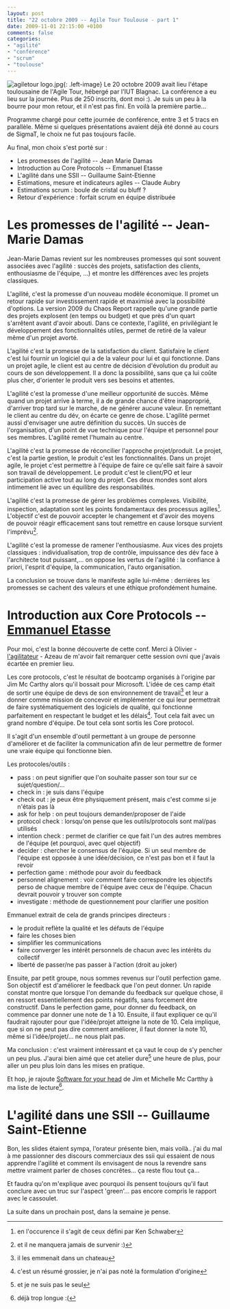 ```yaml
---
layout: post
title: "22 octobre 2009 -- Agile Tour Toulouse - part 1"
date: 2009-11-01 22:15:00 +0100
comments: false
categories: 
- "agilité"
- "conférence"
- "scrum"
- "toulouse"
---
```

![agiletour logo.jpg](https://blog-img.crafting-labs.fr/agiletour_logo.jpg){: .left-image}
 Le 20 octobre 2009 avait lieu l'étape toulousaine de l'Agile Tour, hébergé par l'IUT Blagnac. La conférence a eu lieu sur la journée. Plus de 250 inscrits, dont moi :). Je suis un peu à la bourre pour mon retour, et il n'est pas fini. En voilà la première partie...


Programme chargé pour cette journée de conférence, entre 3 et 5 tracs en parallèle. 
Même si quelques présentations avaient déjà été donné au cours de SigmaT, le choix ne fut pas toujours facile.

Au final, mon choix s'est porté sur : 

* Les promesses de l'agilité -- Jean Marie Damas
* Introduction au Core Protocols -- Emmanuel Etasse
* L'agilité dans une SSII -- Guillaume Saint-Etienne
* Estimations, mesure et indicateurs agiles -- Claude Aubry
* Estimations scrum : boule de cristal ou bluff ?
* Retour d'expérience : forfait scrum en équipe distribuée

# Les promesses de l'agilité -- Jean-Marie Damas
Jean-Marie Damas revient sur les nombreuses promesses qui sont souvent associées avec l'agilité : succès des projets, satisfaction des clients, enthousiasme de l'équipe, ...) et montre les différences avec les projets classiques.

L'agilité, c'est la promesse d'un nouveau modèle économique. Il promet un retour rapide sur investissement rapide et maximisé avec la possibilité d'options. La version 2009 du Chaos Report rappelle qu'une grande partie des projets explosent (en temps ou budget) et que près d'un quart s'arrêtent avant d'avoir abouti. Dans ce contexte, l'agilité, en privilégiant le développement des fonctionnalités utiles, permet de retiré de la valeur même d'un projet avorté.

L'agilité c'est la promesse de la satisfaction du client. Satisfaire le client c'est lui fournir un logiciel qui a de la valeur pour lui et qui fonctionne. Dans un projet agile, le client est au centre de décision d'évolution du produit au cours de son développement. Il a donc la possibilité, sans que ça lui coûte plus cher, d'orienter le produit vers ses besoins et attentes.

L'agilité c'est la promesse d'une meilleur opportunité de succès. Même quand un projet arrive à terme, il a de grande chance d'être inapproprié, d'arriver trop tard sur le marche, de ne générer aucune valeur. En remettant le client au centre du dév, on écarte ce genre de chose.
L'agilité permet aussi d'envisager une autre définition du succès. Un succès de l'organisation, d'un point de vue technique pour l'équipe et personnel pour ses membres. L'agilité remet l'humain au centre.

L'agilité c'est la promesse de réconcilier l'approche projet/produit. Le projet, c'est la partie gestion, le produit c'est les fonctionnalités.
Dans un projet agile, le projet c'est permettre à l'équipe de faire ce qu'elle sait faire à savoir son travail de développement. Le produit c'est le client/PO et leur participation active tout au long du projet. Ces deux mondes  sont alors intimement lié avec un équilibre des responsabilités.

L'agilité c'est la promesse de gérer les problèmes complexes. Visibilité, inspection, adaptation sont les points fondamentaux des processus agilles[^1]. L'objectif c'est de pouvoir accepter le changement et d'avoir des moyens de pouvoir réagir efficacement sans tout remettre en cause lorsque survient l'imprévu[^2].

L'agilité c'est la promesse de ramener l'enthousiasme. Aux vices des projets classiques : individualisation, trop de contrôle, impuissance des dév face à l'architecte tout puissant,... on oppose les vertus de l'agilité : la confiance à priori, l'esprit d'équipe, la communication, l'auto organisation.

La conclusion se trouve dans le manifeste agile lui-même : derrières les promesses se cachent des valeurs et une éthique profondément humaine.

# Introduction aux Core Protocols -- [Emmanuel Etasse](http://homoagilis.blogspot.com/) 
Pour moi, c'est la bonne découverte de cette conf. Merci à Olivier - [l'agilitateur]( http://agilitateur.azeau.com/) - Azeau de m'avoir fait remarquer cette session ovni que j'avais écartée en premier lieu.

Les core protocols, c'est le résultat de bootcamp organisés à l'origine par Jim Mc Carthy alors qu'il bossait pour Microsoft.
L'idée de ces camp était de sortir une équipe de devs de son environnement de travail[^3] et leur a donner comme mission de concevoir et implémenter ce qui leur permettrait de faire systématiquement des logiciels de qualité, qui fonctionne parfaitement en respectant le budget et les délais[^4].
Tout cela fait avec un grand nombre d'équipe. De tout cela sont sortis les Core protocol.

Il s'agit d'un ensemble d'outil permettant à un groupe de personne d'améliorer et de faciliter la communication afin de leur permettre de former une vraie équipe qui fonctionne bien.

Les protocoles/outils : 

* pass : on peut signifier que l'on souhaite passer son tour sur ce sujet/question/...
* check in : je suis dans l'équipe
* check out : je peux être physiquement présent, mais c'est comme si je n'étais pas là
* ask for help : on peut toujours demander/proposer de l'aide
* protocol check : lorsqu'on pense que les outils/protocols sont mal/pas utilisés
* intention check : permet de clarifier ce que fait l'un des autres membres de l'équipe (et pourquoi, avec quel objectif)
* decider : chercher le consensus de l'équipe. Si un seul membre de l'équipe est opposée à une idée/décision, ce n'est pas bon et il faut la revoir
* perfection game : méthode pour avoir du feedback
* personnel alignement : voir comment faire correspondre les objectifs perso de chaque membre de l'équipe avec ceux de l'équipe. Chacun devrait pouvoir y trouver son compte
* investigate : méthode de questionnement pour clarifier une position

Emmanuel extrait de cela de grands principes directeurs :

* le produit reflète la qualité et les défauts de l'équipe
* faire les choses bien
* simplifier les communications
* faire converger les intérêt personnels de chacun avec les intérêts du collectif
* liberté de passer/ne pas passer à l'action (droit au joker)

Ensuite, par petit groupe, nous sommes revenus sur l'outil perfection game. Son objectif est d'améliorer le feedback que l'on peut donner.
Un rapide constat montre que lorsque l'on demande du feedback sur quelque chose, il en ressort essentiellement des points négatifs, sans forcement être constructif.
Dans le perfection game, pour donner du feedback, on commence par donner une note de 1 à 10. Ensuite, il faut expliquer ce qu'il faudrait rajouter pour que l'idée/projet atteigne la note de 10.
Cela implique, que si on ne peut pas dire comment améliorer, il faut donner la note 10, même si l'idée/projet/... ne nous plait pas.


Ma conclusion : c'est vraiment intéressant et ça vaut le coup de s'y pencher un peu plus. J'aurai bien aimé que cet atelier dure[^5] une heure de plus, pour aller un peu plus loin dans les mises en pratique.

Et hop, je rajoute [Software for your head](http://bit.ly/bA7eaI) de Jim et Michelle Mc Cartthy à ma liste de lecture[^6].

# L'agilité dans une SSII -- Guillaume Saint-Etienne
Bon, les slides étaient sympa, l'orateur présente bien, mais voilà.. j'ai du mal à me passionner des discours commerciaux des ssii qui essaient de nous apprendre l'agilité et comment ils envisagent de nous la revendre sans mettre vraiment parler de choses concrêtes... ça reste flou tout ça...

Et faudra qu'on m'explique avec pourquoi ils pensent toujours qu'il faut conclure avec un truc  sur l'aspect 'green'... pas encore compris le rapport avec le cassoulet.



La suite dans un prochain post, dans la semaine je pense.


[^1]: en l'occurence il s'agit de ceux défini par Ken Schwaber
[^2]: et il ne manquera jamais de survenir :)
[^3]: il les emmenait dans un chateau
[^4]: c'est un résumé grossier, je n'ai pas noté la formulation d'origine
[^5]: et je ne suis pas le seul
[^6]: déjà trop longue :(
